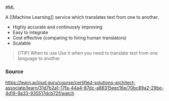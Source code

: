 #ML 

A [[Machine Learning]] service which translates text from one to another.
* Highly accurate and continuosly improving
* Easy to integrate
* Cost effective (comparing to hiring human translators)
* Scalable

> [!TIP] When to use
> Use it when you need to translate text from one language to another
### Source
https://learn.acloud.guru/course/certified-solutions-architect-associate/learn/31d7b2a1-17fa-44a4-87dc-a88315eec16e/70bc89a2-29be-4d19-9a33-935517dcb72f/watch